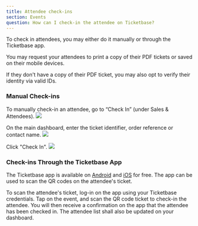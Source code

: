 ```yaml
---
title: Attendee check-ins
section: Events
question: How can I check-in the attendee on Ticketbase?
---
```


To check in attendees, you may either do it manually or through the Ticketbase app.

You may request your attendees to print a copy of their PDF tickets or saved on their mobile devices.

If they don't have a copy of their PDF ticket, you may also opt to verify their identity via valid IDs. 

### Manual Check-ins 
To manually check-in an attendee, go to “Check In” (under Sales & Attendees).
![](http://i.imgur.com/GuzBv6B.png)

On the main dashboard, enter the ticket identifier, order reference or contact name.
![](http://i.imgur.com/rFztZb2.png)

Click "Check In".
![](http://i.imgur.com/V2Asiah.png)

### Check-ins Through the Ticketbase App

The Ticketbase app is available on [Android] and [iOS] for free. The app can be used to scan the QR codes on the attendee's ticket.

To scan the attendee's ticket, log-in on the app using your Ticketbase credentials. Tap on the event, and scan the QR code ticket to check-in the attendee. You will then receive a confirmation on the app that the attendee has been checked in. The attendee list shall also be updated on your dashboard.

[iOS]:https://itunes.apple.com/us/app/ticketbase/id888718769?mt=8
[Android]:https://play.google.com/store/apps/details?id=com.ticketbase.android&hl=en
